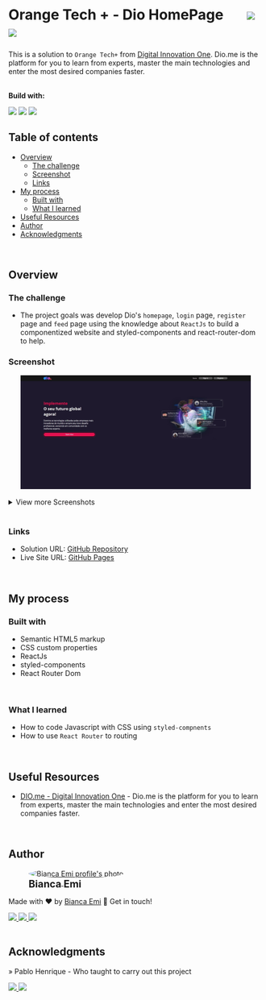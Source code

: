 # Orange Tech + - Dio HomePage &nbsp; &nbsp; &nbsp; <img src="https://img.shields.io/github/last-commit/bemibrando/website-study/project/dio-webpage?style=for-the-badge" height="24px"/> &nbsp; <img src="https://img.shields.io/badge/status-done-green?style=for-the-badge" height="24px"/>

This is a solution to `Orange Tech+` from [Digital Innovation One](https://www.dio.me/en). Dio.me is the platform for you to learn from experts, master the main technologies and enter the most desired companies faster.

<br/>
<b>Build with:</b> <br/>

<img src="https://img.shields.io/badge/html5-%23E34F26.svg?style=for-the-badge&logo=html5&logoColor=white" height="24px"/> <img src="https://img.shields.io/badge/css3-%231572B6.svg?style=for-the-badge&logo=css3&logoColor=white" height="24px" /> <img src="https://img.shields.io/badge/react-%2320232a.svg?style=for-the-badge&logo=react&logoColor=%2361DAFB" height="24px" />


## Table of contents

- [Overview](#overview)
  - [The challenge](#the-challenge)
  - [Screenshot](#screenshot)
  - [Links](#links)
- [My process](#my-process)
  - [Built with](#built-with)
  - [What I learned](#what-i-learned)
- [Useful Resources](#useful-resources)
- [Author](#author)
- [Acknowledgments](#acknowledgments)

<br />

## Overview

### <b id="the-challenge">The challenge</b>
- The project goals was develop Dio's `homepage`, `login` page, `register` page and `feed` page using the knowledge about `ReactJs` to build a componentized website and styled-components and react-router-dom to help.

### <b id="screenshot">Screenshot</b>

<p align="center">
    <img src="./src/assets/home.jpeg" alt="Dio home page solution view" width="457px" />
</p>

<details>
<summary>View more Screenshots</summary>
<br />

<p align="center">
    <img src="./src/assets/login.jpeg" alt="Dio Login page solution view" width="457px" />
    <img src="./src/assets/feed.jpeg" alt="Dio Feedpage solution view" width="457px" />
</p>
</details>

<br />

### <b id="links">Links</b>
- Solution URL: [GitHub Repository](https://github.com/bemibrando/website-study/tree/main/frontend/dio-webpage)
- Live Site URL: [GitHub Pages](https://bemibrando.github.io/website-study/frontend/dio-webpage/)

<br />

## My process

### <b id="built-with">Built with</b>

- Semantic HTML5 markup
- CSS custom properties
- ReactJs
- styled-components
- React Router Dom

<br />

### <b id="what-i-learned">What I learned</b>
- How to code Javascript with CSS using `styled-compnents`
- How to use `React Router` to routing

<br />

## Useful Resources

- [DIO.me - Digital Innovation One](https://www.dio.me/en) - Dio.me is the platform for you to learn from experts, master the main technologies and enter the most desired companies faster.

<br />

## Author
<div sytle="display: inline-block;">
    <figure>
        <a href="https://github.com/bemibrando" target="_blank">
            <img style="border-radius: 50%;" src="https://avatars.githubusercontent.com/u/102377919?v=4" width="100px" alt="Bianca Emi profile's photo"> <br />
            <sub style="text-align: center; font-size: 1.4em;"><b>Bianca Emi</b></sub>
        </a>
    </figure>
    <p>Made with ♥ by <a href="https://github.com/bemibrando" target="_blank">Bianca Emi</a> 👋 Get in touch!</p>
    <div align="start">
        <a href="https://www.linkedin.com/in/bianca-emi/" target="_blank">
            <img src="https://img.shields.io/badge/LinkedIn-0077B5?style=for-the-badge&logo=linkedin&logoColor=white">
        </a>   
        <a href="https://twitter.com/bemibrando" target="_blank">
            <img src="https://img.shields.io/badge/Twitter-1DA1F2?style=for-the-badge&logo=twitter&logoColor=white">
        </a>   
        <a href="mailto: bemi.brando@outlook.com">
            <img src="https://img.shields.io/badge/bemi.brando@outlook.com-0078D4?style=for-the-badge&logo=microsoft-outlook&logoColor=white">
        </a><br/>
    </div>
</div>

<br />

## Acknowledgments

» Pablo Henrique - Who taught to carry out this project
<div>
<a href="https://github.com/pablohdev" target="_blank">
    <img src="https://img.shields.io/badge/github-%23121011.svg?style=for-the-badge&logo=github&logoColor=white">
</a>
<a href="https://www.linkedin.com/in/pablohdev/" target="_blank">
            <img src="https://img.shields.io/badge/LinkedIn-0077B5?style=for-the-badge&logo=linkedin&logoColor=white">
</a>
</div>